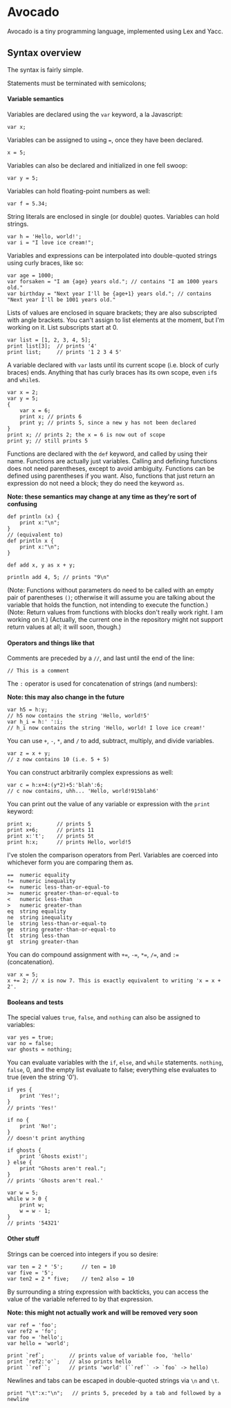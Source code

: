 # Avocado

Avocado is a tiny programming language, implemented using Lex and Yacc.

## Syntax overview

The syntax is fairly simple.

Statements must be terminated with semicolons;

#### Variable semantics

Variables are declared using the `var` keyword, a la Javascript:
```
var x;
```
Variables can be assigned to using `=`, once they have been declared.
```
x = 5;
```
Variables can also be declared and initialized in one fell swoop:
```
var y = 5;
```
Variables can hold floating-point numbers as well:
```
var f = 5.34;
```
String literals are enclosed in single (or double) quotes. Variables can hold strings.
```
var h = 'Hello, world!';
var i = "I love ice cream!";
```
Variables and expressions can be interpolated into double-quoted strings using curly braces, like so:
```
var age = 1000;
var forsaken = "I am {age} years old."; // contains "I am 1000 years old."
var birthday = "Next year I'll be {age+1} years old."; // contains "Next year I'll be 1001 years old."
```
Lists of values are enclosed in square brackets; they are also subscripted with angle brackets. You can't assign to list elements at the moment, but I'm working on it. List subscripts start at 0.
```
var list = [1, 2, 3, 4, 5];
print list[3];  // prints '4'
print list;     // prints '1 2 3 4 5'
```
A variable declared with `var` lasts until its current scope (i.e. block of curly braces) ends. Anything that has curly braces has its own scope, even `if`s and `while`s.
```
var x = 2;
var y = 5;
{
    var x = 6;
    print x; // prints 6
    print y; // prints 5, since a new y has not been declared
}
print x; // prints 2; the x = 6 is now out of scope
print y; // still prints 5
```
Functions are declared with the `def` keyword, and called by using their name. Functions are actually just variables. Calling and defining functions does not need parentheses, except to avoid ambiguity. Functions can be defined using parentheses if you want. Also, functions that just return an expression do not need a block; they do need the keyword `as`.

**Note: these semantics may change at any time as they're sort of confusing**
```
def println (x) {
    print x:"\n";
}
// (equivalent to)
def println x {
    print x:"\n";
}

def add x, y as x + y;

println add 4, 5; // prints "9\n"
```
(Note: Functions without parameters do need to be called with an empty pair of parentheses `()`; otherwise it will assume you are talking about the variable that holds the function, not intending to execute the function.)
(Note: Return values from functions with blocks don't really work right. I am working on it.)
(Actually, the current one in the repository might not support return values at all; it will soon, though.)

#### Operators and things like that

Comments are preceded by a `//`, and last until the end of the line:
```
// This is a comment
```
The `:` operator is used for concatenation of strings (and numbers):

**Note: this may also change in the future**
```
var h5 = h:y;
// h5 now contains the string 'Hello, world!5'
var h_i = h:' ':i;
// h_i now contains the string 'Hello, world! I love ice cream!'
```
You can use `+`, `-`, `*`, and `/` to add, subtract, multiply, and divide variables.
```
var z = x + y;
// z now contains 10 (i.e. 5 + 5)
```
You can construct arbitrarily complex expressions as well:
```
var c = h:x+4:(y*2)+5:'blah':6;
// c now contains, uhh... 'Hello, world!915blah6'
```
You can print out the value of any variable or expression with the `print` keyword:
```
print x;        // prints 5
print x+6;      // prints 11
print x:'t';    // prints 5t
print h:x;      // prints Hello, world!5
```
I've stolen the comparison operators from Perl. Variables are coerced into whichever form you are comparing them as.
```
==  numeric equality
!=  numeric inequality
<=  numeric less-than-or-equal-to
>=  numeric greater-than-or-equal-to
<   numeric less-than
>   numeric greater-than
eq  string equality
ne  string inequality
le  string less-than-or-equal-to
ge  string greater-than-or-equal-to
lt  string less-than
gt  string greater-than
```
You can do compound assignment with `+=`, `-=`, `*=`, `/=`, and `:=` (concatenation).
```
var x = 5;
x += 2; // x is now 7. This is exactly equivalent to writing 'x = x + 2'.
```

#### Booleans and tests

The special values `true`, `false`, and `nothing` can also be assigned to variables:
```
var yes = true;
var no = false;
var ghosts = nothing;
```
You can evaluate variables with the `if`, `else`, and `while` statements. `nothing`, `false`, 0, and the empty list evaluate to false; everything else evaluates to true (even the string '0').
```
if yes {
    print 'Yes!';
}
// prints 'Yes!'

if no {
    print 'No!';
}
// doesn't print anything

if ghosts {
    print 'Ghosts exist!';
} else {
    print "Ghosts aren't real.";
}
// prints 'Ghosts aren't real.'

var w = 5;
while w > 0 {
    print w;
    w = w - 1;
}
// prints '54321'
```

#### Other stuff

Strings can be coerced into integers if you so desire:
```
var ten = 2 * '5';      // ten = 10
var five = '5';
var ten2 = 2 * five;    // ten2 also = 10
```
By surrounding a string expression with backticks, you can access the value of the variable referred to by that expression.

**Note: this might not actually work and will be removed very soon**
```
var ref = 'foo';
var ref2 = 'fo';
var foo = 'hello';
var hello = 'world';

print `ref`;        // prints value of variable foo, 'hello'
print `ref2:'o'`;   // also prints hello
print ``ref``;      // prints 'world' (``ref`` -> `foo` -> hello)
```
Newlines and tabs can be escaped in double-quoted strings via `\n` and `\t`.
```
print "\t":x:"\n";   // prints 5, preceded by a tab and followed by a newline
```
